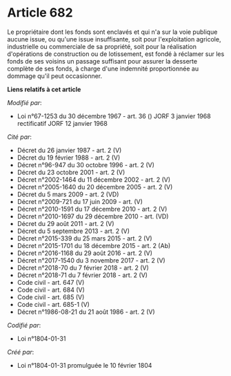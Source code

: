# Article 682

Le propriétaire dont les fonds sont enclavés et qui n'a sur la voie publique aucune issue, ou qu'une issue insuffisante, soit
pour l'exploitation agricole, industrielle ou commerciale de sa propriété, soit pour la réalisation d'opérations de
construction ou de lotissement, est fondé à réclamer sur les fonds de ses voisins un passage suffisant pour assurer la
desserte complète de ses fonds, à charge d'une indemnité proportionnée au dommage qu'il peut occasionner.

**Liens relatifs à cet article**

_Modifié par_:

  - Loi n°67-1253 du 30 décembre 1967 - art. 36 () JORF 3 janvier 1968 rectificatif JORF 12 janvier 1968

_Cité par_:

  - Décret du 26 janvier 1987 - art. 2 (V)
  - Décret du 19 février 1988 - art. 2 (V)
  - Décret n°96-947 du 30 octobre 1996 - art. 2 (V)
  - Décret du 23 octobre 2001 - art. 2 (V)
  - Décret n°2002-1464 du 11 décembre 2002 - art. 2 (V)
  - Décret n°2005-1640 du 20 décembre 2005 - art. 2 (V)
  - Décret du 5 mars 2009 - art. 2 (VD)
  - Décret n°2009-721 du 17 juin 2009 - art. (V)
  - Décret n°2010-1591 du 17 décembre 2010 - art. 2 (V)
  - Décret n°2010-1697 du 29 décembre 2010 - art. (VD)
  - Décret du 29 août 2011 - art. 2 (V)
  - Décret du 5 septembre 2013 - art. 2 (V)
  - Décret n°2015-339 du 25 mars 2015 - art. 2 (V)
  - Décret n°2015-1701 du 18 décembre 2015 - art. 2 (Ab)
  - Décret n°2016-1168 du 29 août 2016 - art. 2 (V)
  - Décret n°2017-1540 du 3 novembre 2017 - art. 2 (V)
  - Décret n°2018-70 du 7 février 2018 - art. 2 (V)
  - Décret n°2018-71 du 7 février 2018 - art. 2 (V)
  - Code civil - art. 647 (V)
  - Code civil - art. 684 (V)
  - Code civil - art. 685 (V)
  - Code civil - art. 685-1 (V)
  - Décret n°1986-08-21 du 21 août 1986 - art. 2 (V)

_Codifié par_:

  - Loi n°1804-01-31

_Créé par_:

  - Loi n°1804-01-31 promulguée le 10 février 1804
